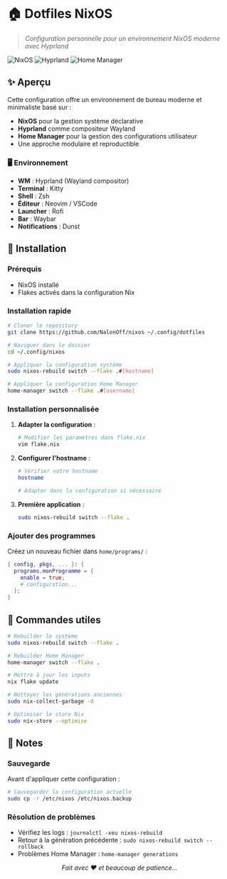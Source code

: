 # 🏠 Dotfiles NixOS

> *Configuration personnelle pour un environnement NixOS moderne avec Hyprland*

![NixOS](https://img.shields.io/badge/NixOS-5277C3?style=for-the-badge&logo=nixos&logoColor=white)
![Hyprland](https://img.shields.io/badge/Hyprland-00D9FF?style=for-the-badge&logo=wayland&logoColor=black)
![Home Manager](https://img.shields.io/badge/Home_Manager-FD6C6C?style=for-the-badge)

## ✨ Aperçu

Cette configuration offre un environnement de bureau moderne et minimaliste basé sur :
- **NixOS** pour la gestion système déclarative
- **Hyprland** comme compositeur Wayland
- **Home Manager** pour la gestion des configurations utilisateur
- Une approche modulaire et reproductible

### 🖥️ Environnement
- **WM** : Hyprland (Wayland compositor)
- **Terminal** : Kitty
- **Shell** : Zsh
- **Éditeur** : Neovim / VSCode
- **Launcher** : Rofi
- **Bar** : Waybar
- **Notifications** : Dunst

## 🚀 Installation

### Prérequis
- NixOS installé
- Flakes activés dans la configuration Nix

### Installation rapide

```bash
# Cloner le repository
git clone https://github.com/NalonOff/nixos ~/.config/dotfiles

# Naviguer dans le dossier
cd ~/.config/nixos

# Appliquer la configuration système
sudo nixos-rebuild switch --flake .#[hostname]

# Appliquer la configuration Home Manager
home-manager switch --flake .#[username]
```

### Installation personnalisée

1. **Adapter la configuration** :
   ```bash
   # Modifier les paramètres dans flake.nix
   vim flake.nix
   ```

2. **Configurer l'hostname** :
   ```bash
   # Vérifier votre hostname
   hostname
   
   # Adapter dans la configuration si nécessaire
   ```

3. **Première application** :
   ```bash
   sudo nixos-rebuild switch --flake .
   ```

### Ajouter des programmes
Créez un nouveau fichier dans `home/programs/` :
```nix
{ config, pkgs, ... }: {
  programs.monProgramme = {
    enable = true;
    # configuration...
  };
}
```

## 🔧 Commandes utiles

```bash
# Rebuilder le système
sudo nixos-rebuild switch --flake .

# Rebuilder Home Manager
home-manager switch --flake .

# Mettre à jour les inputs
nix flake update

# Nettoyer les générations anciennes
sudo nix-collect-garbage -d

# Optimiser le store Nix
sudo nix-store --optimise
```

## 📝 Notes

### Sauvegarde
Avant d'appliquer cette configuration :
```bash
# Sauvegarder la configuration actuelle
sudo cp -r /etc/nixos /etc/nixos.backup
```

### Résolution de problèmes
- Vérifiez les logs : `journalctl -xeu nixos-rebuild`
- Retour à la génération précédente : `sudo nixos-rebuild switch --rollback`
- Problèmes Home Manager : `home-manager generations`


<div align="center">

*Fait avec ❤️ et beaucoup de patience...*

</div>
